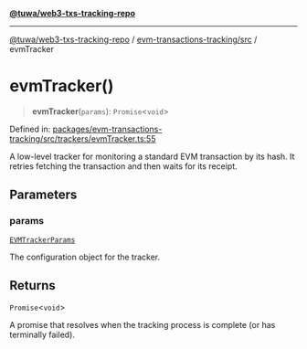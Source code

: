 [**@tuwa/web3-txs-tracking-repo**](../../../README.md)

***

[@tuwa/web3-txs-tracking-repo](../../../README.md) / [evm-transactions-tracking/src](../README.md) / evmTracker

# evmTracker()

> **evmTracker**(`params`): `Promise`\<`void`\>

Defined in: [packages/evm-transactions-tracking/src/trackers/evmTracker.ts:55](https://github.com/TuwaIO/web3-transactions-tracking/blob/d33a798a7b6f5ea37a9cf7f32c6601e6ce651d45/packages/evm-transactions-tracking/src/trackers/evmTracker.ts#L55)

A low-level tracker for monitoring a standard EVM transaction by its hash.
It retries fetching the transaction and then waits for its receipt.

## Parameters

### params

[`EVMTrackerParams`](../type-aliases/EVMTrackerParams.md)

The configuration object for the tracker.

## Returns

`Promise`\<`void`\>

A promise that resolves when the tracking process is complete (or has terminally failed).
